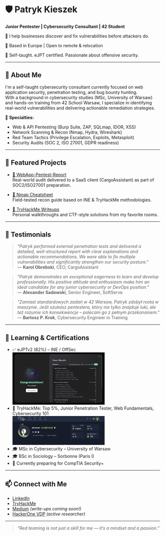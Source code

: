 # 🛡️ Patryk Kieszek

**Junior Pentester | Cybersecurity Consultant | 42 Student**

🎯 I help businesses discover and fix vulnerabilities before attackers do.  

📍 Based in Europe | Open to remote & relocation 

🧠 Self-taught. eJPT certified. Passionate about offensive security.

---

## 💼 About Me

I'm a self-taught cybersecurity consultant currently focused on web application security, penetration testing, and bug bounty hunting.  
With a background in cybersecurity studies (MSc, University of Warsaw) and hands-on training from 42 School Warsaw, I specialize in identifying real-world vulnerabilities and delivering actionable remediation strategies.

🔐 **Specialties:**  
- Web & API Pentesting (Burp Suite, ZAP, SQLmap, IDOR, XSS)  
- Network Scanning & Recon (Nmap, Hydra, Wireshark)  
- Red Team Tactics (Privilege Escalation, Exploits, Metasploit)  
- Security Audits (SOC 2, ISO 27001, GDPR readiness)

---

## 📌 Featured Projects

- [🔎 WebApp-Pentest-Report](https://github.com/pkieszek/WebApp-Pentest-Report)  
  Real-world audit delivered to a SaaS client (CargoAssistant) as part of SOC2/ISO27001 preparation.

- [📄 Nmap Cheatsheet](https://github.com/pkieszek/nmap-cheatsheet)  
  Field-tested recon guide based on INE & TryHackMe methodologies.

- [🧪 TryHackMe Writeups](https://github.com/pkieszek/tryhackme-writeups)  
  Personal walkthroughs and CTF-style solutions from my favorite rooms.

---

## 🌟 Testimonials

> *"Patryk performed external penetration tests and delivered a detailed, well-structured report with clear explanations and actionable recommendations. We were able to fix multiple vulnerabilities and significantly strengthen our security posture."*  
> — **Karol Obrebski**, CEO, CargoAssistant

> *"Patryk demonstrates an exceptional eagerness to learn and develop professionally. His positive attitude and enthusiasm make him an ideal candidate for any junior cybersecurity or DevOps position."*  
> — **Alexander Sadowski**, Senior Engineer, SoftServe

> *"Zamiast standardowych zadań w 42 Warsaw, Patryk zdobył roota w maszynie. Jeśli szukasz pentestera, który nie tylko znajduje luki, ale też rozumie ich konsekwencje – polecam go z pełnym przekonaniem."*  
> — **Bartosz P. Krok**, Cybersecurity Engineer in Training

---

## 🧠 Learning & Certifications

- ✅ eJPTv2 (82%) – INE / OffSec
  <img src="exam results.png" alt="exam results" width="300"/>  
- 🧪 TryHackMe: Top 5%, Junior Penetration Tester, Web Fundamentals, Cybersecurity 101  
  <img src="THM.png" alt="TryHackMe Top 5%" width="300"/>
- 🎓 MSc in Cybersecurity – University of Warsaw  
- 🎓 BSc in Sociology – Sorbonne (Paris I)  
- 🎯 Currently preparing for CompTIA Security+
---

## 📫 Connect with Me

- [LinkedIn](https://www.linkedin.com/in/patrykkieszek/)
- [TryHackMe](https://tryhackme.com/p/pkieszek)
- [Medium](https://medium.com/@cybernomad42) *(write-ups coming soon!)*
- [HackerOne VDP](https://hackerone.com/) *(active researcher)*

---

> *“Red teaming is not just a skill for me — it’s a mindset and a passion.”*
